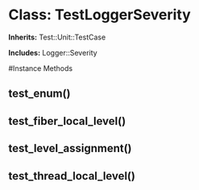 # Class: TestLoggerSeverity
**Inherits:** Test::Unit::TestCase
    
**Includes:** Logger::Severity
  




#Instance Methods
## test_enum() [](#method-i-test_enum)

## test_fiber_local_level() [](#method-i-test_fiber_local_level)

## test_level_assignment() [](#method-i-test_level_assignment)

## test_thread_local_level() [](#method-i-test_thread_local_level)

